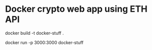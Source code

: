 # Docker crypto web app using ETH API  

docker build -t docker-stuff .

docker run -p 3000:3000 docker-stuff
```
